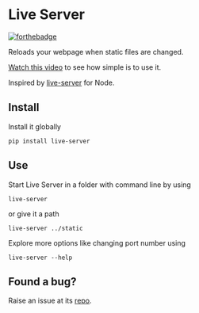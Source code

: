 # Live Server

[![forthebadge](https://forthebadge.com/images/badges/made-with-python.svg)](https://forthebadge.com)

Reloads your webpage when static files are changed.

[Watch this video](https://youtu.be/FP7QqNv9e4E) to see how simple is to use it.

Inspired by [live-server](https://www.npmjs.com/package/live-server) for Node.

## Install

Install it globally

```
pip install live-server
```

## Use

Start Live Server in a folder with command line by using

```
live-server
```

or give it a path

```
live-server ../static
```

Explore more options like changing port number using

```
live-server --help
```

## Found a bug?

Raise an issue at its [repo](https://www.github.com/ajitid/live-server).
